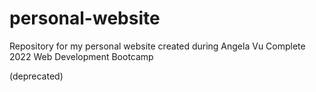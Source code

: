 # personal-website
Repository for my personal website created during Angela Vu Complete 2022 Web Development Bootcamp

(deprecated)

